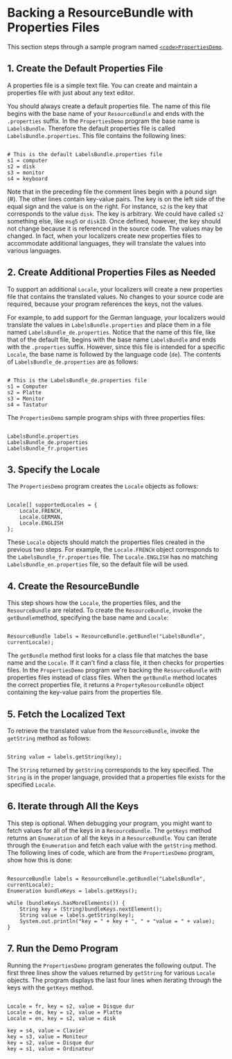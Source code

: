 
# Backing a ResourceBundle with Properties Files

This section steps through a sample program named 
[`<code>PropertiesDemo`</code>](examples/PropertiesDemo.java).

## 1. Create the Default Properties File

A properties file is a simple text file. You can create and maintain a properties file with just about any text editor.

You should always create a default properties file. The name of this file begins with the base name of your `ResourceBundle` and ends with the `.properties` suffix. In the `PropertiesDemo` program the base name is `LabelsBundle`. Therefore the default properties file is called `LabelsBundle.properties`. This file contains the following lines:

```

# This is the default LabelsBundle.properties file
s1 = computer
s2 = disk
s3 = monitor
s4 = keyboard

```

Note that in the preceding file the comment lines begin with a pound sign (#). The other lines contain key-value pairs. The key is on the left side of the equal sign and the value is on the right. For instance, `s2` is the key that corresponds to the value `disk`. The key is arbitrary. We could have called `s2` something else, like `msg5` or `diskID`. Once defined, however, the key should not change because it is referenced in the source code. The values may be changed. In fact, when your localizers create new properties files to accommodate additional languages, they will translate the values into various languages.

## 2. Create Additional Properties Files as Needed

To support an additional `Locale`, your localizers will create a new properties file that contains the translated values. No changes to your source code are required, because your program references the keys, not the values.

For example, to add support for the German language, your localizers would translate the values in `LabelsBundle.properties` and place them in a file named `LabelsBundle_de.properties`. Notice that the name of this file, like that of the default file, begins with the base name `LabelsBundle` and ends with the `.properties` suffix. However, since this file is intended for a specific `Locale`, the base name is followed by the language code (`de`). The contents of `LabelsBundle_de.properties` are as follows:

```

# This is the LabelsBundle_de.properties file
s1 = Computer
s2 = Platte
s3 = Monitor
s4 = Tastatur

```

The `PropertiesDemo` sample program ships with three properties files:

```

LabelsBundle.properties
LabelsBundle_de.properties
LabelsBundle_fr.properties

```

## 3. Specify the Locale

The `PropertiesDemo` program creates the `Locale` objects as follows:

```

Locale[] supportedLocales = {
    Locale.FRENCH,
    Locale.GERMAN,
    Locale.ENGLISH
};

```

These `Locale` objects should match the properties files created in the previous two steps. For example, the `Locale.FRENCH` object corresponds to the `LabelsBundle_fr.properties` file. The `Locale.ENGLISH` has no matching `LabelsBundle_en.properties` file, so the default file will be used.

## 4. Create the ResourceBundle

This step shows how the `Locale`, the properties files, and the `ResourceBundle` are related. To create the `ResourceBundle`, invoke the `getBundle`method, specifying the base name and `Locale`:

```

ResourceBundle labels = ResourceBundle.getBundle("LabelsBundle", currentLocale);

```

The `getBundle` method first looks for a class file that matches the base name and the `Locale`. If it can't find a class file, it then checks for properties files. In the `PropertiesDemo` program we're backing the `ResourceBundle` with properties files instead of class files. When the `getBundle` method locates the correct properties file, it returns a `PropertyResourceBundle` object containing the key-value pairs from the properties file.

## 5. Fetch the Localized Text

To retrieve the translated value from the `ResourceBundle`, invoke the `getString` method as follows:

```

String value = labels.getString(key);

```

The `String` returned by `getString` corresponds to the key specified. The `String` is in the proper language, provided that a properties file exists for the specified `Locale`.

## 6. Iterate through All the Keys

This step is optional. When debugging your program, you might want to fetch values for all of the keys in a `ResourceBundle`. The `getKeys` method returns an `Enumeration` of all the keys in a `ResourceBundle`. You can iterate through the `Enumeration` and fetch each value with the `getString` method. The following lines of code, which are from the `PropertiesDemo` program, show how this is done:

```

ResourceBundle labels = ResourceBundle.getBundle("LabelsBundle", currentLocale);
Enumeration bundleKeys = labels.getKeys();

while (bundleKeys.hasMoreElements()) {
    String key = (String)bundleKeys.nextElement();
    String value = labels.getString(key);
    System.out.println("key = " + key + ", " + "value = " + value);
}

```

## 7. Run the Demo Program

Running the `PropertiesDemo` program generates the following output. The first three lines show the values returned by `getString` for various `Locale` objects. The program displays the last four lines when iterating through the keys with the `getKeys` method.

```

Locale = fr, key = s2, value = Disque dur
Locale = de, key = s2, value = Platte
Locale = en, key = s2, value = disk

key = s4, value = Clavier
key = s3, value = Moniteur
key = s2, value = Disque dur
key = s1, value = Ordinateur

```
